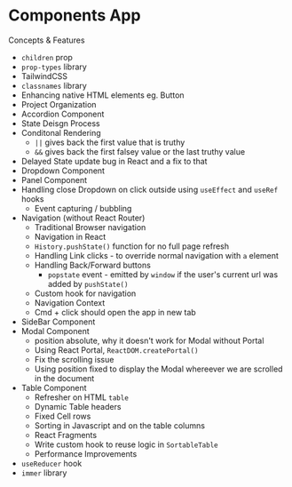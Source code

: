 # Components App

Concepts & Features

-   `children` prop
-   `prop-types` library
-   TailwindCSS
-   `classnames` library
-   Enhancing native HTML elements eg. Button
-   Project Organization
-   Accordion Component
-   State Deisgn Process
-   Conditonal Rendering
    -   `||` gives back the first value that is truthy
    -   `&&` gives back the first falsey value or the last truthy value
-   Delayed State update bug in React and a fix to that
-   Dropdown Component
-   Panel Component
-   Handling close Dropdown on click outside using `useEffect` and `useRef` hooks
    -   Event capturing / bubbling
-   Navigation (without React Router)
    -   Traditional Browser navigation
    -   Navigation in React
    -   `History.pushState()` function for no full page refresh
    -   Handling Link clicks - to override normal navigation with `a` element
    -   Handling Back/Forward buttons
        -   `popstate` event - emitted by `window` if the user's current url was added by `pushState()`
    -   Custom hook for navigation
    -   Navigation Context
    -   Cmd + click should open the app in new tab
-   SideBar Component
-   Modal Component
    -   position absolute, why it doesn't work for Modal without Portal
    -   Using React Portal, `ReactDOM.createPortal()`
    -   Fix the scrolling issue
    -   Using position fixed to display the Modal whereever we are scrolled in the document
-   Table Component
    -   Refresher on HTML `table`
    -   Dynamic Table headers
    -   Fixed Cell rows
    -   Sorting in Javascript and on the table columns
    -   React Fragments
    -   Write custom hook to reuse logic in `SortableTable`
    -   Performance Improvements
-   `useReducer` hook
-   `immer` library
